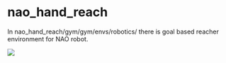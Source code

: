 # nao_hand_reach
In nao_hand_reach/gym/gym/envs/robotics/  there is goal based reacher environment for NAO robot. 

![](https://github.com/sandipan1/nao_hand_reach/blob/master/hand.gif)


